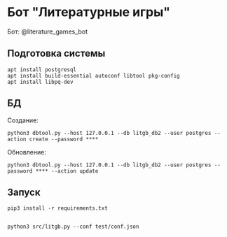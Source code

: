 # Бот "Литературные игры"

Бот: @literature_games_bot

## Подготовка системы

    apt install postgresql
    apt install build-essential autoconf libtool pkg-config 
    apt install libpq-dev

## БД
    
Создание:

    python3 dbtool.py --host 127.0.0.1 --db litgb_db2 --user postgres --action create --password ****

Обновление:

    python3 dbtool.py --host 127.0.0.1 --db litgb_db2 --user postgres --password **** --action update    


## Запуск

    pip3 install -r requirements.txt


    python3 src/litgb.py --conf test/conf.json



